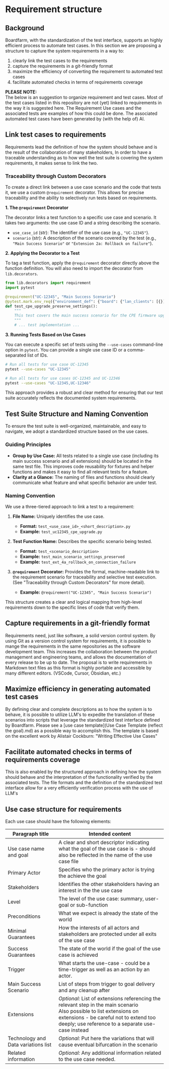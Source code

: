 # Requirement structure

## Background

Boardfarm, with the standardization of the test interface, supports an highly efficient process to automate test cases. In this section we are proposing a structure to capture the system requirements in a way to:

1. clearly link the test cases to the requirements
2. capture the requirements in a git-friendly format
3. maximize the efficiency of converting the requirement to automated test cases
4. facilitate automated checks in terms of requirements coverage

**PLEASE NOTE:**  
The below is an suggestion to organize requirement and test cases.
Most of the test cases listed in this repository are not (yet) linked to requirements in the way it is suggested here. The Requirement Use cases and the associated tests are examples of how this could be done. The associated automated test cases have been generated by (with the help of) AI.

## Link test cases to requirements

Requirements lead the definition of how the system should behave and is the result of the collaboration of many stakeholders, In order to have a traceable understanding as to how well the test suite is covering the system requirements, it makes sense to link the two.

### Traceability through Custom Decorators

To create a direct link between a use case scenario and the code that tests it, we use a custom `@requirement` decorator. This allows for precise traceability and the ability to selectively run tests based on requirements.

**1. The `@requirement` Decorator**

The decorator links a test function to a specific use case and scenario. It takes two arguments: the use case ID and a string describing the scenario.

-   `use_case_id` (str): The identifier of the use case (e.g., `"UC-12345"`).
-   `scenario` (str): A description of the scenario covered by the test (e.g., `"Main Success Scenario"` or `"Extension 2a: Rollback on failure"`).

**2. Applying the Decorator to a Test**

To tag a test function, apply the `@requirement` decorator directly above the function definition. You will also need to import the decorator from `lib.decorators`.

```python
from lib.decorators import requirement
import pytest

@requirement("UC-12345", "Main Success Scenario")
@pytest.mark.env_req({"environment_def": {"board": {"lan_clients": [{}]}}})
def test_cpe_upgrade_preserve_settings():
    """
    This test covers the main success scenario for the CPE firmware upgrade.
    """
    # ... test implementation ...
```

**3. Running Tests Based on Use Cases**

You can execute a specific set of tests using the `--use-cases` command-line option in `pytest`. You can provide a single use case ID or a comma-separated list of IDs.

```bash
# Run all tests for use case UC-12345
pytest --use-cases "UC-12345"

# Run all tests for use cases UC-12345 and UC-12346
pytest --use-cases "UC-12345,UC-12346"
```

This approach provides a robust and clear method for ensuring that our test suite accurately reflects the documented system requirements.

## Test Suite Structure and Naming Convention

To ensure the test suite is well-organized, maintainable, and easy to navigate, we adopt a standardized structure based on the use cases.

### Guiding Principles

-   **Group by Use Case:** All tests related to a single use case (including its main success scenario and all extensions) should be located in the same test file. This improves code reusability for fixtures and helper functions and makes it easy to find all relevant tests for a feature.
-   **Clarity at a Glance:** The naming of files and functions should clearly communicate what feature and what specific behavior are under test.

### Naming Convention

We use a three-tiered approach to link a test to a requirement:

1.  **File Name:** Uniquely identifies the use case.
    -   **Format:** `test_<use_case_id>_<short_description>.py`
    -   **Example:** `test_uc12345_cpe_upgrade.py`

2.  **Test Function Name:** Describes the specific scenario being tested.
    -   **Format:** `test_<scenario_description>`
    -   **Example:** `test_main_scenario_settings_preserved`
    -   **Example:** `test_ext_4a_rollback_on_connection_failure`

3.  **`@requirement` Decorator:** Provides the formal, machine-readable link to the requirement scenario for traceability and selective test execution. (See "Traceability through Custom Decorators" for more detail).
    -   **Example:** `@requirement("UC-12345", "Main Success Scenario")`

This structure creates a clear and logical mapping from high-level requirements down to the specific lines of code that verify them.

## Capture requirements in a git-friendly format

Requirements need, just like software, a solid version control system. By using Git as a version control system for requirements, it is possible to mange the requirements in the same repositories as the software development team. This increases the collaboration between the product management and engineering teams, and allows the documentation of every release to be up to date.
The proposal is to write requirements in Markdown text files as this format is highly portable and accessible by many different editors. (VSCode, Cursor, Obsidian, etc.)

## Maximize efficiency in generating automated test cases

By defining clear and complete descriptions as to how the system is to behave, it is possible to utilize LLM's to expedite the translation of these scenarios into scripts that leverage the standardized test interface defined by Boardfarm.
Please see a [use case template](Use Case Template (reflect the goal).md) as a possible way to accomplish this.
The template is based on the excellent work by Alistair Cockburn: "Writing Effective Use Cases"

## Facilitate automated checks in terms of requirements coverage

This is also enabled by the structured approach in defining how the system should behave and the interpretation of the functionality verified by the associated tests. The file formats and the definition of the standardized test interface allow for a very efficiently verification process with the use of LLM's

## Use case structure for requirements

Each use case should have the following elements:

| Paragraph title                     | Intended content                                                                                                                                                                                                        |
| ----------------------------------- | ----------------------------------------------------------------------------------------------------------------------------------------------------------------------------------------------------------------------- |
| Use case name and goal              | A clear and short descriptor indicating what the goal of the use case is - should also be reflected in the name of the use case file                                                                                    |
| Primary Actor                       | Specifies who the primary actor is trying the achieve the goal                                                                                                                                                          |
| Stakeholders                        | Identifies the other stakeholders having an interest in the the use case                                                                                                                                                |
| Level                               | The level of the use case: summary, user-goal or sub-function                                                                                                                                                           |
| Preconditions                       | What we expect is already the state of the world                                                                                                                                                                        |
| Minimal Guarantees                  | How the interests of all actors and stakeholders are protected under all exits of the use case                                                                                                                          |
| Success Guarantees                  | The state of the world if the goal of the use case is achieved                                                                                                                                                          |
| Trigger                             | What starts the use-case - could be a time-trigger as well as an action by an actor.                                                                                                                                    |
| Main Success Scenario               | List of steps from trigger to goal delivery and any cleanup after                                                                                                                                                       |
| Extensions                          | *Optional:* List of extensions referencing the relevant step in the main scenario<br>Also possible to list extensions on extensions - be careful not to extend too deeply; use reference to a separate use-case instead |
| Technology and Data variations list | *Optional:* Put here the variations that will cause eventual bifurcation in the scenario                                                                                                                                |
| Related information                 | *Optional:* Any additional information related to the use case needed.                                                                                                                                                  |
